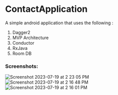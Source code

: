 # ContactApplication

A simple android application that uses the following :
1. Dagger2
2. MVP Architecture
3. Conductor
4. RxJava
5. Room DB

### Screenshots:

![Screenshot 2023-07-19 at 2 23 05 PM](https://github.com/Pragyapatidar01/ContactApplication/assets/62202536/1c77890d-600c-40cf-8e49-35e9d678bb29)
![Screenshot 2023-07-19 at 2 16 48 PM](https://github.com/Pragyapatidar01/ContactApplication/assets/62202536/56b2811a-c08d-4585-a35e-5b2a7fd84538)
![Screenshot 2023-07-19 at 2 16 01 PM](https://github.com/Pragyapatidar01/ContactApplication/assets/62202536/e7fa563d-8845-489b-b857-0729e44b1617)
